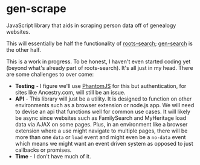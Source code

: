 gen-scrape
==========

JavaScript library that aids in scraping person data off of genealogy websites.

This will essentially be half the functionality of [roots-search](https://github.com/rootsdev/roots-search); [gen-search](https://github.com/genealogysystems/gen-search) is the other half.

This is a work in progress. To be honest, I haven't even started coding yet (beyond what's already part of roots-search). It's all just in my head. There are some challenges to over come:

* __Testing__ - I figure we'll use [PhantomJS](http://phantomjs.org/) for this but authentication, for sites like Ancestry.com, will still be an issue.
* __API__ - This library will just be a utility. It is designed to function on other environments such as a browser extension or node.js app. We will need to devise an api that functions well for common use cases. It will likely be async since websites such as FamilySearch and MyHeritage load data via AJAX on some pages. Plus, in an environment like a browser extension where a use might navigate to multiple pages, there will be more than one `data` or `load` event and might even be a `no-data` event which means we might want an event driven system as opposed to just callbacks or promises.
* __Time__ - I don't have much of it.
